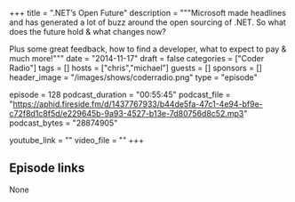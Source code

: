 +++
title = ".NET’s Open Future"
description = """Microsoft made headlines and has generated a lot of buzz around the open sourcing of .NET. So what does the future hold & what changes now?

Plus some great feedback, how to find a developer, what to expect to pay & much more!"""
date = "2014-11-17"
draft = false
categories = ["Coder Radio"]
tags = []
hosts = ["chris","michael"]
guests = []
sponsors = []
header_image = "/images/shows/coderradio.png"
type = "episode"

episode = 128
podcast_duration = "00:55:45"
podcast_file = "https://aphid.fireside.fm/d/1437767933/b44de5fa-47c1-4e94-bf9e-c72f8d1c8f5d/e229645b-9a93-4527-b13e-7d80756d8c52.mp3"
podcast_bytes = "28874905"

youtube_link = ""
video_file = ""
+++

## Episode links

None

